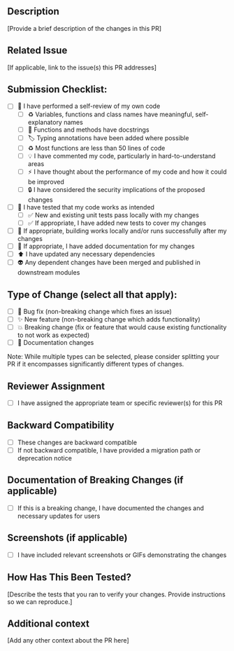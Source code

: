 ## Description
[Provide a brief description of the changes in this PR]

## Related Issue
[If applicable, link to the issue(s) this PR addresses]

## Submission Checklist:
- [ ] :safety_vest: I have performed a self-review of my own code
  - [ ] :recycle: Variables, functions and class names have meaningful, self-explanatory names
  - [ ] :memo: Functions and methods have docstrings
  - [ ] :label: Typing annotations have been added where possible
  - [ ] :recycle: Most functions are less than 50 lines of code
  - [ ] :bulb: I have commented my code, particularly in hard-to-understand areas
  - [ ] :zap: I have thought about the performance of my code and how it could be improved
  - [ ] :lock: I have considered the security implications of the proposed changes
- [ ] :test_tube: I have tested that my code works as intended
  - [ ] :white_check_mark: New and existing unit tests pass locally with my changes
  - [ ] :white_check_mark: If appropriate, I have added new tests to cover my changes
- [ ] :green_heart: If appropriate, building works locally and/or runs successfully after my changes
- [ ] :memo: If appropriate, I have added documentation for my changes
- [ ] :arrow_up: I have updated any necessary dependencies
- [ ] :alien: Any dependent changes have been merged and published in downstream modules

## Type of Change (select all that apply):
- [ ] :bug: Bug fix (non-breaking change which fixes an issue)
- [ ] :sparkles: New feature (non-breaking change which adds functionality)
- [ ] :boom: Breaking change (fix or feature that would cause existing functionality to not work as expected)
- [ ] :memo: Documentation changes

Note: While multiple types can be selected, please consider splitting your PR if it encompasses significantly different types of changes.

## Reviewer Assignment
- [ ] I have assigned the appropriate team or specific reviewer(s) for this PR


## Backward Compatibility
- [ ] These changes are backward compatible
- [ ] If not backward compatible, I have provided a migration path or deprecation notice

## Documentation of Breaking Changes (if applicable)
- [ ] If this is a breaking change, I have documented the changes and necessary updates for users

## Screenshots (if applicable)
- [ ] I have included relevant screenshots or GIFs demonstrating the changes

## How Has This Been Tested?
[Describe the tests that you ran to verify your changes. Provide instructions so we can reproduce.]

## Additional context
[Add any other context about the PR here]
